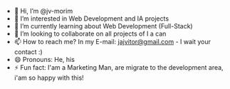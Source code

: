 - 👋 Hi, I’m @jv-morim
- 👀 I’m interested in Web Development and IA projects
- 🌱 I’m currently learning about Web Development (Full-Stack)
- 💞️ I’m looking to collaborate on all projects of I a can
- 📫 How to reach me? In my E-mail: jajvitor@gmail.com - I wait your contact :)
- 😄 Pronouns: He, his
- ⚡ Fun fact: I'am a Marketing Man, are migrate to the development area, i'am so happy with this!

<!---
jv-morim/jv-morim is a ✨ special ✨ repository because its `README.md` (this file) appears on your GitHub profile.
You can click the Preview link to take a look at your changes.
--->
